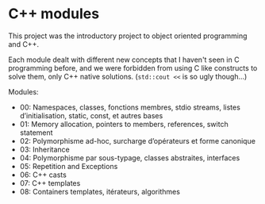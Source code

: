 # C++ modules

This project was the introductory project to object oriented programming and C++.

Each module dealt with different new concepts that I haven't seen in C programming before, and we were forbidden from using C like constructs to solve them, only C++ native solutions. (`std::cout <<` is so ugly though...)

Modules:
- 00: Namespaces, classes, fonctions membres, stdio
streams,
listes d’initialisation, static, const, et autres bases
- 01: Memory allocation, pointers to members,
references, switch statement
- 02: Polymorphisme ad-hoc, surcharge d’opérateurs
et forme canonique
- 03: Inheritance
- 04: Polymorphisme par sous-typage, classes abstraites,
interfaces
- 05: Repetition and Exceptions
- 06: C++ casts
- 07: C++ templates
- 08: Containers templates, itérateurs, algorithmes
